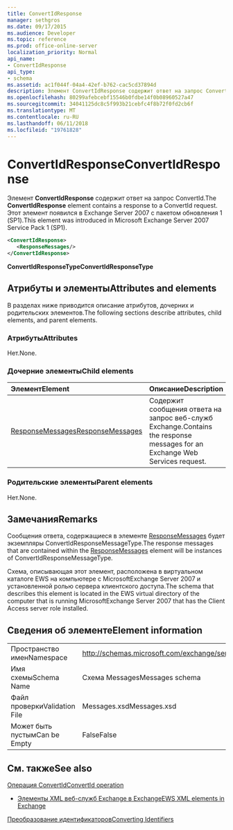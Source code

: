 ```yaml
---
title: ConvertIdResponse
manager: sethgros
ms.date: 09/17/2015
ms.audience: Developer
ms.topic: reference
ms.prod: office-online-server
localization_priority: Normal
api_name:
- ConvertIdResponse
api_type:
- schema
ms.assetid: ac1f044f-04a4-42ef-b762-cac5cd37894d
description: Элемент ConvertIdResponse содержит ответ на запрос ConvertId. Этот элемент появился в Exchange Server 2007 с пакетом обновления 1 (SP1).
ms.openlocfilehash: 80299afebcebf15546b0fdbe14f0b08960527a47
ms.sourcegitcommit: 34041125dc8c5f993b21cebfc4f8b72f0fd2cb6f
ms.translationtype: MT
ms.contentlocale: ru-RU
ms.lasthandoff: 06/11/2018
ms.locfileid: "19761828"
---
```

# <a name="convertidresponse"></a><span data-ttu-id="e8111-104">ConvertIdResponse</span><span class="sxs-lookup"><span data-stu-id="e8111-104">ConvertIdResponse</span></span>

<span data-ttu-id="e8111-105">Элемент **ConvertIdResponse** содержит ответ на запрос ConvertId.</span><span class="sxs-lookup"><span data-stu-id="e8111-105">The **ConvertIdResponse** element contains a response to a ConvertId request.</span></span> <span data-ttu-id="e8111-106">Этот элемент появился в Exchange Server 2007 с пакетом обновления 1 (SP1).</span><span class="sxs-lookup"><span data-stu-id="e8111-106">This element was introduced in Microsoft Exchange Server 2007 Service Pack 1 (SP1).</span></span> 
  
```xml
<ConvertIdResponse>
   <ResponseMessages/>
</ConvertIdResponse>
```

 <span data-ttu-id="e8111-107">**ConvertIdResponseType**</span><span class="sxs-lookup"><span data-stu-id="e8111-107">**ConvertIdResponseType**</span></span>
## <a name="attributes-and-elements"></a><span data-ttu-id="e8111-108">Атрибуты и элементы</span><span class="sxs-lookup"><span data-stu-id="e8111-108">Attributes and elements</span></span>

<span data-ttu-id="e8111-109">В разделах ниже приводится описание атрибутов, дочерних и родительских элементов.</span><span class="sxs-lookup"><span data-stu-id="e8111-109">The following sections describe attributes, child elements, and parent elements.</span></span>
  
### <a name="attributes"></a><span data-ttu-id="e8111-110">Атрибуты</span><span class="sxs-lookup"><span data-stu-id="e8111-110">Attributes</span></span>

<span data-ttu-id="e8111-111">Нет.</span><span class="sxs-lookup"><span data-stu-id="e8111-111">None.</span></span>
  
### <a name="child-elements"></a><span data-ttu-id="e8111-112">Дочерние элементы</span><span class="sxs-lookup"><span data-stu-id="e8111-112">Child elements</span></span>

|<span data-ttu-id="e8111-113">**Элемент**</span><span class="sxs-lookup"><span data-stu-id="e8111-113">**Element**</span></span>|<span data-ttu-id="e8111-114">**Описание**</span><span class="sxs-lookup"><span data-stu-id="e8111-114">**Description**</span></span>|
|:-----|:-----|
|[<span data-ttu-id="e8111-115">ResponseMessages</span><span class="sxs-lookup"><span data-stu-id="e8111-115">ResponseMessages</span></span>](responsemessages.md) <br/> |<span data-ttu-id="e8111-116">Содержит сообщения ответа на запрос веб-служб Exchange.</span><span class="sxs-lookup"><span data-stu-id="e8111-116">Contains the response messages for an Exchange Web Services request.</span></span>  <br/> |
   
### <a name="parent-elements"></a><span data-ttu-id="e8111-117">Родительские элементы</span><span class="sxs-lookup"><span data-stu-id="e8111-117">Parent elements</span></span>

<span data-ttu-id="e8111-118">Нет.</span><span class="sxs-lookup"><span data-stu-id="e8111-118">None.</span></span>
  
## <a name="remarks"></a><span data-ttu-id="e8111-119">Замечания</span><span class="sxs-lookup"><span data-stu-id="e8111-119">Remarks</span></span>

<span data-ttu-id="e8111-120">Сообщения ответа, содержащиеся в элементе [ResponseMessages](responsemessages.md) будет экземпляры ConvertIdResponseMessageType.</span><span class="sxs-lookup"><span data-stu-id="e8111-120">The response messages that are contained within the [ResponseMessages](responsemessages.md) element will be instances of ConvertIdResponseMessageType.</span></span> 
  
<span data-ttu-id="e8111-121">Схема, описывающая этот элемент, расположена в виртуальном каталоге EWS на компьютере с MicrosoftExchange Server 2007 и установленной ролью сервера клиентского доступа.</span><span class="sxs-lookup"><span data-stu-id="e8111-121">The schema that describes this element is located in the EWS virtual directory of the computer that is running MicrosoftExchange Server 2007 that has the Client Access server role installed.</span></span>
  
## <a name="element-information"></a><span data-ttu-id="e8111-122">Сведения об элементе</span><span class="sxs-lookup"><span data-stu-id="e8111-122">Element information</span></span>

|||
|:-----|:-----|
|<span data-ttu-id="e8111-123">Пространство имен</span><span class="sxs-lookup"><span data-stu-id="e8111-123">Namespace</span></span>  <br/> |http://schemas.microsoft.com/exchange/services/2006/messages  <br/> |
|<span data-ttu-id="e8111-124">Имя схемы</span><span class="sxs-lookup"><span data-stu-id="e8111-124">Schema Name</span></span>  <br/> |<span data-ttu-id="e8111-125">Схема Messages</span><span class="sxs-lookup"><span data-stu-id="e8111-125">Messages schema</span></span>  <br/> |
|<span data-ttu-id="e8111-126">Файл проверки</span><span class="sxs-lookup"><span data-stu-id="e8111-126">Validation File</span></span>  <br/> |<span data-ttu-id="e8111-127">Messages.xsd</span><span class="sxs-lookup"><span data-stu-id="e8111-127">Messages.xsd</span></span>  <br/> |
|<span data-ttu-id="e8111-128">Может быть пустым</span><span class="sxs-lookup"><span data-stu-id="e8111-128">Can be Empty</span></span>  <br/> |<span data-ttu-id="e8111-129">False</span><span class="sxs-lookup"><span data-stu-id="e8111-129">False</span></span>  <br/> |
   
## <a name="see-also"></a><span data-ttu-id="e8111-130">См. также</span><span class="sxs-lookup"><span data-stu-id="e8111-130">See also</span></span>



[<span data-ttu-id="e8111-131">Операция ConvertId</span><span class="sxs-lookup"><span data-stu-id="e8111-131">ConvertId operation</span></span>](convertid-operation.md)


- [<span data-ttu-id="e8111-132">Элементы XML веб-служб Exchange в Exchange</span><span class="sxs-lookup"><span data-stu-id="e8111-132">EWS XML elements in Exchange</span></span>](ews-xml-elements-in-exchange.md)


[<span data-ttu-id="e8111-133">Преобразование идентификаторов</span><span class="sxs-lookup"><span data-stu-id="e8111-133">Converting Identifiers</span></span>](http://msdn.microsoft.com/library/a5391746-b6ef-4f48-8fc8-8255258651aa%28Office.15%29.aspx)

